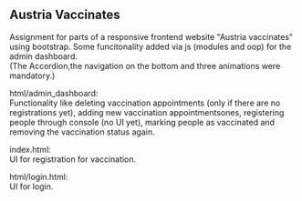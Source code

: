 ## Austria Vaccinates
Assignment for parts of a responsive frontend website "Austria vaccinates" using bootstrap.
Some funcitonality added via js (modules and oop) for the admin dashboard.<br>
(The Accordion,the navigation on the bottom and three animations were mandatory.)

html/admin_dashboard:<br>
Functionality like deleting vaccination appointments (only if there are no registrations yet), adding new vaccination appointmentsones,
registering people through console (no UI yet), marking people as vaccinated and removing the vaccination status again.

index.html:<br>
UI for registration for vaccination.

html/login.html:<br>
UI for login.
